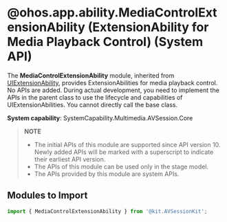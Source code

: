 # @ohos.app.ability.MediaControlExtensionAbility (ExtensionAbility for Media Playback Control) (System API)

The **MediaControlExtensionAbility** module, inherited from [UIExtensionAbility](../apis-ability-kit/js-apis-app-ability-uiExtensionAbility.md), provides ExtensionAbilities for media playback control. No APIs are added. During actual development, you need to implement the APIs in the parent class to use the lifecycle and capabilities of UIExtensionAbilities. You cannot directly call the base class.

**System capability**: SystemCapability.Multimedia.AVSession.Core

> **NOTE**
>
> - The initial APIs of this module are supported since API version 10. Newly added APIs will be marked with a superscript to indicate their earliest API version.
> - The APIs of this module can be used only in the stage model.
> - The APIs provided by this module are system APIs.

## Modules to Import

```js
import { MediaControlExtensionAbility } from '@kit.AVSessionKit';
```
